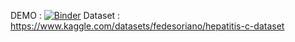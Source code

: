DEMO : [![Binder](https://mybinder.org/badge_logo.svg)](https://mybinder.org/v2/gh/sirjosep/hepatitis_c_app/HEAD?urlpath=%2Fvoila%2Frender%2FHepatitis_C_Prediction.ipynb)
Dataset : https://www.kaggle.com/datasets/fedesoriano/hepatitis-c-dataset
